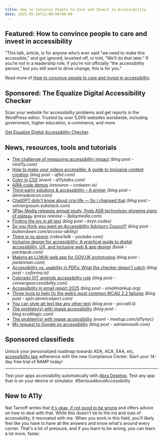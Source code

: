 ```yaml
---
title: How to Convince People to Care and Invest in Accessibility
date: 2025-05-26T12:00:08+00:00
---
```


## Featured: How to convince people to care and invest in accessibility

"This talk, article, is for anyone who’s ever said “we need to make this accessible,” and got ignored, brushed off, or told, “We’ll do that later.” If you’re not in a leadership role, if you’re not officially “the accessibility person,” but you still want to drive change, this is for you."

Read more of [How to convince people to care and invest in accessibility](https://stephaniewalter.design/blog/how-to-convince-people-to-care-and-invest-in-accessibility/).

## Sponsored: The Equalize Digital Accessibility Checker

Scan your website for accessibility problems and get reports in the WordPress editor. Trusted by over 5,000 websites worldwide, including government, higher education, e-commerce, and more.

[Get Equalize Digital Accessibility Checker](https://equalizedigital.com/accessibility-checker/?utm_source=a11yweekly&utm_medium=sponsored).

## News, resources, tools and tutorials

- [The challenge of measuring accessibility impact](https://www.nira11y.com/post/the-challenge-of-measuring-accessibility-impact) *(blog post - nira11y.com)*
- [How to make your videos accessible: A guide to inclusive content creation](https://afixt.com/how-to-make-your-videos-accessible-a-guide-to-inclusive-content-creation/) *(blog post - afixt.com)*
- [Color in CSS](https://a11ytalks.com/posts/2025-may) *(event - a11ytalks.com)*
- [ARIA code demos](https://codepen.io/collection/rBNWPv?cursor=eyJwYWdlIjozfQ==) *(resource – codepen.io)*
- [Third-party solutions & accessibility – A primer](https://www.dennisdeacon.com/web/accessibility/third-party-solutions-accessibility-a-primer/) *(blog post – dennisdeacon.com)*
- [ChatGPT didn't know about crip life — So I changed that](https://volviergosum.substack.com/p/chatgpt-didnt-know-about-crip-life) *(blog post – volviergosum.substack.com)*
- [3Play Media releases annual study, finds ASR technology showing signs of plateau](https://www.3playmedia.com/blog/2025-asr-report-release/) *(press release – 3playmedia.com)*
- [Finding the joy in alt text](https://bryn.codes/writing/the-joy-in-alt-text/) *(blog post – bryn.codes)*
- [So you think you want an Accessibility Advisory Council?](https://buttondown.com/access-ability/archive/so-you-think-you-want-an-accessibility-advisory/) *(blog post - buttondown.com/access-ability)*
- [There is no spoon](https://www.youtube.com/watch?v=fyRxd072JrA) *(video/talk - youtube.com)*
- [Inclusive design for accessibility: A practical guide to digital accessibility, UX, and inclusive web & app design](https://www.packtpub.com/en-us/product/inclusive-design-for-accessibility-9781835888230) *(book - packtpub.com)*
- [Making an LLM/AI web app for GOV.UK prototyping](https://joelanman.com/posts/llm-ai-prototyping/) *(blog post - joelanman.com)*
- [Accessibility vs. usability in PDFs: What the checker doesn't catch](https://coforma.io/perspectives/accessibility-vs-usability-in-pdfs-what-the-checker-doesn-t-catch) *(blog post - coforma.io)*
- [Colorado OIT amends accessibility rule](https://convergeaccessibility.com/2025/05/21/news_colorado_oit_amends_oit_rule/) *(blog post - convergeaccessibility.com)*
- [Accessibility in email report 2025](https://emailmarkup.org/en/reports/accessibility/2025/) *(blog post - emailmarkup.org)*
- [Three tools to help fix the web’s most common WCAG 2.2 failures](https://spin.atomicobject.com/fix-common-wcag-2-failures/) *(blog post - spin.atomicobject.com)*
- [You can style alt text like any other text](https://piccalil.li/blog/you-can-style-alt-text-like-any-other-text/) *(blog post - piccalil.li)*
- [The problem(s) with image accessibility](https://blog.scottlogic.com/2025/04/23/img-and-accessibility.html) *(blog post - blog.scottlogic.com)*
- [The problem(s) with image accessibility](https://www.meetup.com/a11ynyc/events/307606966/) *(event - meetup.com/a11ynyc)*
- [My request to Google on accessibility](https://adrianroselli.com/2025/05/my-request-to-google-on-accessibility.html) *(blog post - adrianroselli.com)*

## Sponsored classifieds

Unlock your personalized roadmap towards ADA, ACA, EAA, etc, [accessibility law](https://accessibleweb.com/pricing/?utm_source=a11y_weekly&utm_medium=ad&utm_campaign=a11y_top_ad) adherence with the new Compliance Center. Start your 14-day free trial of RAMP today!

---

Test your apps accessibility automatically with [Abra Desktop](http://abra.id/a11ydesktop). Test any app that is on your device or simulator. #SeriousAboutAccessibility

## New to A11y

Nat Tarnoff writes that [it's okay, if not good to be wrong](https://tarnoff.info/2025/05/12/im-wrong-this-is-good/) and offers advice on how to deal with that. While this doesn't tie to the ins and outs of accessibility, it resonated with me. When you work in this field, you'll likely feel like you have to have all the answers and know what's around every corner. That's a lot of pressure, and if you learn to be wrong, you can learn a lot more, faster.
